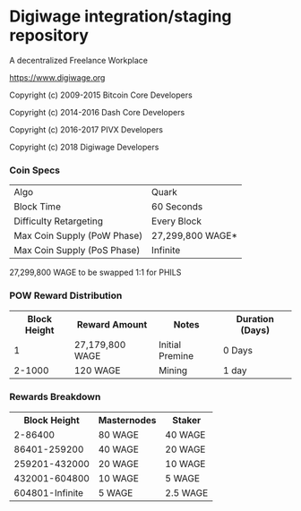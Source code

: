 Digiwage integration/staging repository
=====================================

A decentralized Freelance Workplace

https://www.digiwage.org

Copyright (c) 2009-2015 Bitcoin Core Developers

Copyright (c) 2014-2016 Dash Core Developers

Copyright (c) 2016-2017 PIVX Developers

Copyright (c) 2018 Digiwage Developers

### Coin Specs
<table>
<tr><td>Algo</td><td>Quark</td></tr>
<tr><td>Block Time</td><td>60 Seconds</td></tr>
<tr><td>Difficulty Retargeting</td><td>Every Block</td></tr>
<tr><td>Max Coin Supply (PoW Phase)</td><td>27,299,800 WAGE*</td></tr>
<tr><td>Max Coin Supply (PoS Phase)</td><td>Infinite</td></tr>
</table>

27,299,800 WAGE to be swapped 1:1 for PHILS

### POW Reward Distribution

<table>
<tr><th>Block Height</th><th>Reward Amount</th><th>Notes</th><th>Duration (Days)</th></tr>
<tr><td>1</td><td>27,179,800 WAGE</td><td>Initial Premine</td><td>0 Days</td></tr>
<tr><td>2-1000</td><td>120 WAGE</td><td>Mining</td><td> 1 day </td></tr>
</table>

### Rewards Breakdown

<table>
<th>Block Height</th><th>Masternodes</th><th>Staker</th>
<tr><td>2-86400</td><td>80 WAGE</td><td>40 WAGE</td></tr>
<tr><td>86401-259200</td><td>40 WAGE</td><td>20 WAGE</td></tr>
<tr><td>259201-432000</td><td>20 WAGE</td><td>10 WAGE</td></tr>
<tr><td>432001-604800</td><td>10 WAGE</td><td>5 WAGE</td></tr>
<tr><td>604801-Infinite</td><td>5 WAGE</td><td>2.5 WAGE</td></tr>
</table>


